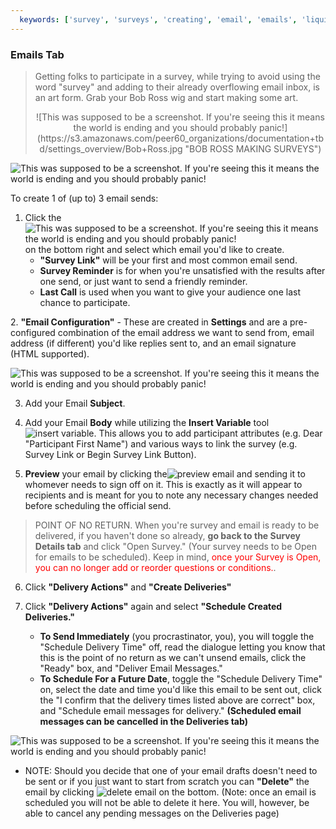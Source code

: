 ```yaml
---
  keywords: ['survey', 'surveys', 'creating', 'email', 'emails', 'liquid', 'survey link', 'heads up', 'survey link', 'reminder', 'last call', 'sending']
---
```


### Emails Tab
>Getting folks to participate in a survey, while trying to avoid using the word "survey" and adding to their already overflowing email inbox, is an art form. Grab your Bob Ross wig and start making some art. 
> <center>![This was supposed to be a screenshot. If you're seeing this it means the world is ending and you should probably panic!](https://s3.amazonaws.com/peer60_organizations/documentation+tbd/settings_overview/Bob+Ross.jpg "BOB ROSS MAKING SURVEYS")</center> 


![This was supposed to be a screenshot. If you're seeing this it means the world is ending and you should probably panic!](https://s3.amazonaws.com/peer60_organizations/documentation+tbd/survey_emails/1+emails+page+with+one+email+scheduled.png)

To create 1 of (up to) 3 email sends:

1. Click the ![This was supposed to be a screenshot. If you're seeing this it means the world is ending and you should probably panic!](https://s3.amazonaws.com/peer60_organizations/documentation+tbd/Icons/add+email+icon.png "add email") on the bottom right and select which email you'd like to create.
	* **"Survey Link"** will be your first and most common email send.
	* **Survey Reminder** is for when you're unsatisfied with the results after one send, or just want to send a friendly reminder.
	* **Last Call** is used when you want to give your audience one last chance to participate.

<a id="email_configuration"></a>
2. **"Email Configuration"** - These are created in **Settings** and are a pre-configured combination of the email address we want to send from, email address (if different) you'd like replies sent to, and an email signature (HTML supported).
	
![This was supposed to be a screenshot. If you're seeing this it means the world is ending and you should probably panic!](https://s3.amazonaws.com/peer60_organizations/documentation+tbd/survey_emails/2+email+creation+page+updated.png)

3. Add your Email **Subject**.

4. Add your Email **Body** while utilizing the **Insert Variable** tool ![](https://s3.amazonaws.com/peer60_organizations/documentation+tbd/Icons/Insert+Variable.png "insert variable"). This allows you to add participant attributes (e.g. Dear "Participant First Name") and various ways to link the survey (e.g. Survey Link or Begin Survey Link Button).

5. **Preview** your email by clicking the![](https://s3.amazonaws.com/peer60_organizations/documentation+tbd/Icons/preview+email.png "preview email") and sending it to whomever needs to sign off on it. This is exactly as it will appear to recipients and is meant for you to note any necessary changes needed before scheduling the official send. 
   
 >POINT OF NO RETURN. When you're survey and email is ready to be delivered, if you haven't done so already, **go back to the Survey Details tab** and click "Open Survey." (Your survey needs to be Open for emails to be scheduled). Keep in mind, <span style="color:red">once your Survey is Open, you can no longer add or reorder questions or conditions.</span>.    
   
6. Click **"Delivery Actions"** and **"Create Deliveries"**

7. Click **"Delivery Actions"** again and select **"Schedule Created Deliveries."**
	* **To Send Immediately** (you procrastinator, you), you will toggle the "Schedule Delivery Time" off, read the dialogue letting you know that this is the point of no return as we can't unsend emails, click the "Ready" box, and "Deliver Email Messages."
	* **To Schedule For a Future Date**, toggle the "Schedule Delivery Time" on, select the date and time you'd like this email to be sent out, click the "I confirm that the delivery times listed above are correct" box, and "Schedule email messages for delivery." **(Scheduled email messages can be cancelled in the Deliveries tab)**


![This was supposed to be a screenshot. If you're seeing this it means the world is ending and you should probably panic!](https://s3.amazonaws.com/peer60_organizations/documentation+tbd/build+email.gif "This will be a gif of the above emailing process. WE WILL NEED A NEW GIF WITH TREVOR'S IMPROVEMENTS WHERE THINGS STAY PUT")

*  NOTE: Should you decide that one of your email drafts doesn't need to be sent or if you just want to start from scratch you can **"Delete"** the email by clicking ![](https://s3.amazonaws.com/peer60_organizations/documentation+tbd/Icons/delete+email.png "delete email") on the bottom. (Note: once an email is scheduled you will not be able to delete it here. You will, however, be able to cancel any pending messages on the Deliveries page)
